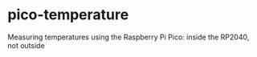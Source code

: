 # pico-temperature
Measuring temperatures using the Raspberry Pi Pico: inside the RP2040, not outside
